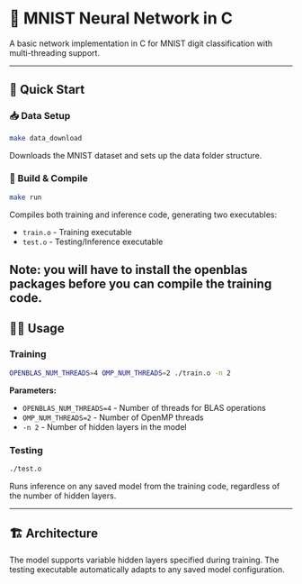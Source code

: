 # 🧠 MNIST Neural Network in C

A basic network implementation in C for MNIST digit classification with multi-threading support.

---

## 🚀 Quick Start

### 📥 Data Setup
```bash
make data_download
```
Downloads the MNIST dataset and sets up the data folder structure.

### 🔨 Build & Compile
```bash
make run
```
Compiles both training and inference code, generating two executables:
- `train.o` - Training executable
- `test.o` - Testing/Inference executable

Note: you will have to install the openblas packages before you can compile the training code.
---

## 🏃‍♂️ Usage

### Training
```bash
OPENBLAS_NUM_THREADS=4 OMP_NUM_THREADS=2 ./train.o -n 2
```
**Parameters:**
- `OPENBLAS_NUM_THREADS=4` - Number of threads for BLAS operations
- `OMP_NUM_THREADS=2` - Number of OpenMP threads
- `-n 2` - Number of hidden layers in the model

### Testing
```bash
./test.o
```
Runs inference on any saved model from the training code, regardless of the number of hidden layers.

---

## 🏗️ Architecture

The model supports variable hidden layers specified during training. The testing executable automatically adapts to any saved model configuration.
